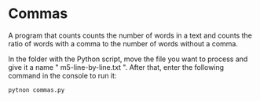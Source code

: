 # Commas
A program that counts counts the number of words in a text and counts the ratio of words with a comma to the number of words without a comma.

In the folder with the Python script, move the file you want to process and give it a name " m5-line-by-line.txt ". After that, enter the following command in the console to run it:
``` sh
pytnon commas.py
```
